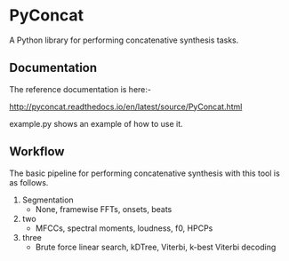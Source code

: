 # PyConcat
A Python library for performing concatenative synthesis tasks.

## Documentation

The reference documentation is here:-

http://pyconcat.readthedocs.io/en/latest/source/PyConcat.html

example.py shows an example of how to use it.

## Workflow

The basic pipeline for performing concatenative synthesis with this tool is as follows.

1. Segmentation
   * None, framewise FFTs, onsets, beats
2. two
   * MFCCs, spectral moments, loudness, f0, HPCPs
3. three
   * Brute force linear search, kDTree, Viterbi, k-best Viterbi decoding
